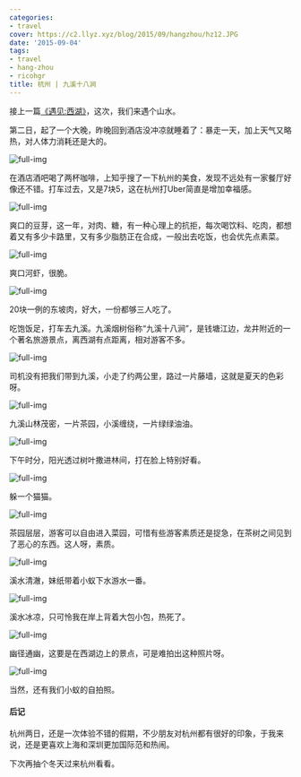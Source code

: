```yaml
---
categories:
- travel
cover: https://c2.llyz.xyz/blog/2015/09/hangzhou/hz12.JPG
date: '2015-09-04'
tags:
- travel
- hang-zhou
- ricohgr
title: 杭州 | 九溪十八涧
---
```


接上一篇[《遇见:西湖》](https://luolei.org/meet-hangzhou-day-one/)，这次，我们来遇个山水。

第二日，起了一个大晚，昨晚回到酒店没冲凉就睡着了：暴走一天，加上天气又略热，对人体力消耗还是大的。

![full-img](https://c2.llyz.xyz/blog/2015/09/hangzhou/hz12.JPG)

在酒店酒吧喝了两杯咖啡，上知乎搜了一下杭州的美食，发现不远处有一家餐厅好像还不错。打车过去，又是7块5，这在杭州打Uber简直是增加幸福感。

![full-img](https://c2.llyz.xyz/blog/2015/09/hangzhou/hz43.JPG)

爽口的豆芽，这一年，对肉、糖，有一种心理上的抗拒，每次喝饮料、吃肉，都想着又有多少卡路里，又有多少脂肪正在合成，一般出去吃饭，也会优先点素菜。

![full-img](https://c2.llyz.xyz/blog/2015/09/hangzhou/hz44.JPG)

爽口河虾，很脆。

![full-img](https://c2.llyz.xyz/blog/2015/09/hangzhou/hz45.JPG)

20块一例的东坡肉，好大，一份都够三人吃了。

吃饱饭足，打车去九溪。九溪烟树俗称“九溪十八涧”，是钱塘江边，龙井附近的一个著名旅游景点，离西湖有点距离，相对游客不多。

![full-img](https://c2.llyz.xyz/blog/2015/09/hangzhou/hz13.JPG)

司机没有把我们带到九溪，小走了约两公里，路过一片藤墙，这就是夏天的色彩呀。

![full-img](https://c2.llyz.xyz/blog/2015/09/hangzhou/hz18.JPG)

九溪山林茂密，一片茶园，小溪缠绕，一片绿绿油油。

![full-img](https://c2.llyz.xyz/blog/2015/09/hangzhou/hz20.JPG)

下午时分，阳光透过树叶撒进林间，打在脸上特别好看。

![full-img](https://c2.llyz.xyz/blog/2015/09/hangzhou/hz16.JPG)

躲一个猫猫。

![full-img](https://c2.llyz.xyz/blog/2015/09/hangzhou/hz7.JPG)

茶园层层，游客可以自由进入菜园，可惜有些游客素质还是捉急，在茶树之间见到了恶心的东西。这人呀，素质。

![full-img](https://c2.llyz.xyz/blog/2015/09/hangzhou/hz3.JPG)

溪水清澈，妹纸带着小蚁下水游水一番。

![full-img](https://c2.llyz.xyz/blog/2015/09/hangzhou/hz5.JPG)

溪水冰凉，只可怜我在岸上背着大包小包，热死了。

![full-img](https://c2.llyz.xyz/blog/2015/09/hangzhou/hz2.JPG)

幽径通幽，这要是在西湖边上的景点，可是难拍出这种照片呀。

![full-img](https://c2.llyz.xyz/blog/2015/09/hangzhou/hz66.jpg)

当然，还有我们小蚁的自拍照。

#### 后记

杭州两日，还是一次体验不错的假期，不少朋友对杭州都有很好的印象，于我来说，还是更喜欢上海和深圳更加国际范和热闹。

下次再抽个冬天过来杭州看看。
